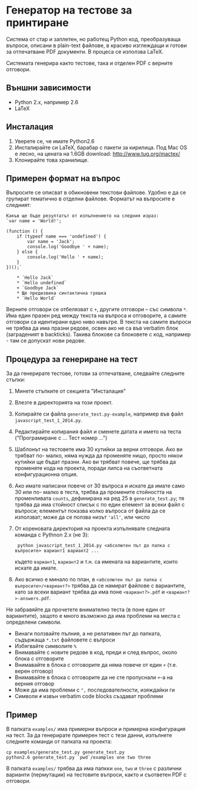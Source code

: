 # Генератор на тестове за принтиране

Система от стар и заплетен, но работещ Python код, преобразуваща въпроси,
описани в plain-text файлове, в красиво изглеждащи и готови за отпечатване PDF
документи. В процеса се използва LaTeX.

Системата генерира както тестове, така и отделен PDF с верните отговори.

## Външни зависимости

* Python 2.x, например 2.6
* LaTeX

## Инсталация

1. Уверете се, че имате Python2.6
2. Инсталирайте си LaTeX, барабар с пакети за кирилица. Под Mac OS е лесно, на
   цената на 1.6GB download: http://www.tug.org/mactex/
3. Клонирайте това хранилище.

## Примерен формат на въпрос

Въпросите се описват в обикновени текстови файлове. Удобно е да се групират
тематично в отделни файлове. Форматът на въпросите е следният:

    Какъв ще бъде резултатът от изпълнението на следния израз:
    `var name = 'World!';

    (function () {
        if (typeof name === 'undefined') {
            var name = 'Jack';
            console.log('Goodbye ' + name);
        } else {
            console.log('Hello ' + name);
        }
    })();`

        * `Hello Jack`
        * `Hello undefined`
        + `Goodbye Jack`
        * Ще предизвика синтактична грешка
        * `Hello World`

Верните отговори се отбелязват с `+`, другите отговори – със символа `*`. Има
един празен ред между текста на въпроса и отговорите, а самите отговори са
идентирани едно ниво навътре. В текста на самите въпроси не трябва да има
празни редове, освен ако не са във verbatim блок (заграденият в backticks).
Такива блокове са блоковете с код, например - там се допускат нови редове.

## Процедура за генериране на тест

За да генерирате тестове, готови за отпечатване, следвайте следните стъпки:

1. Минете стъпките от секцията "Инсталация"
2. Влезте в директорията на този проект.
3. Копирайте си файла `generate_test.py-example`, например във файл
   `javascript_test_1_2014.py`.
4. Редактирайте копирания файл и сменете датата и името на теста ("Програмиране
   с ... Тест номер ...")
5. Шаблонът на тестовете има 30 кутийки за верни отговори. Ако ви трябват по-
   малко, няма нужда да променяте нищо, просто някои кутийки ще бъдат празни.
   Ако ви трябват повече, ще трябва да променяте кода на проекта, поради липса
   на съответната конфигурационна опция.
6. Ако имате написани повече от 30 въпроса и искате да имате само 30 или по-
   малко в теста, трябва да промените стойността на променливата `counts`,
   дефинирана на ред 25 в `generate_test.py`; тя трябва да има стойност списък
   с по един елемент за всеки файл с въпроси; елементът показва колко въпроса
   от файла да се използват; може да се ползва низът `'all'`, или число
7. От кореновата директория на проекта изпълнявате следната команда с Pythnon
   2.x (не 3):

        python javascript_test_1_2014.py <абсолютен път до папка с въпросите> вариант1 вариант2 ...

    където `вариант1`, `вариант2` и т.н. са имената на вариантите, които искате
    да имате.
8. Ако всичко е минало по план, в `<абсолютен път до папка с въпросите>/<вариант?>`
   трябва да се намират файлове с вариантите, като за всеки вариант трябва да
   има поне `<вариант?>.pdf` и `<вариант?>-answers.pdf`.

Не забравяйте да прочетете внимателно теста (в поне един от вариантите), защото
е много възможно да има проблеми на места с определени символи.

* Винаги ползвайте пълния, а не релативен път до папката, съдържаща `*.txt` файловете с въпроси
* Избягвайте символите `%`
* Внимавайте с новите редове в код, преди и след въпрос, около блока с отговорите
* Внимавайте в блока с отговорите да няма повече от един `+` (т.е. верен отговор)
* Внимавайте в блока с отговорите да не сте пропуснали `+`-а на верния отговор
* Може да има проблеми с `",` последователности, изяждайки ги
* Символи `#` извън verbatim code blocks създават проблеми

## Пример

В папката `examples/` има примерни въпроси и примерна конфигурация на тест. За
да генерирате примерен тест с тези данни, изпълнете следните команди от папката
на проекта:

    cp examples/generate_test.py generate_test.py
    python2.6 generate_test.py `pwd`/examples one two three

В папката `examples/` трябва да има папкки `one`, `two` и `three` с различни
варианти (пермутации) на тестовите въпроси, както и съответен PDF с отговори.
